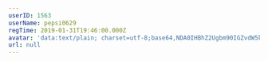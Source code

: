 ```yaml
---
userID: 1563
userName: pepsi0629
regTime: 2019-01-31T19:46:00.000Z
avatar: 'data:text/plain; charset=utf-8;base64,NDA0IHBhZ2Ugbm90IGZvdW5kCg=='
url: null
---
```



